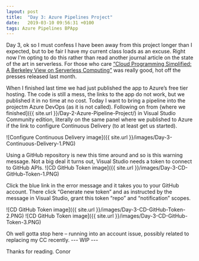 ```yaml
---
layout: post
title:  "Day 3: Azure Pipelines Project"
date:   2019-03-10 09:56:31 +0100
tags: Azure Pipelines BPApp
---
```


Day 3, ok so I must confess I have been away from this project longer than I expected, but to be fair I have my current class loads as an excuse. Right now I'm opting to do this rather than read another journal article on the state of the art in serverless. For those who care [“Cloud Programming Simplified: A Berkeley View on Serverless Computing”](https://arxiv.org/pdf/1902.03383.pdf) was really good, hot off the presses released last month.

When I finished last time we had just published the app to Azure’s free tier hosting. The code is still a mess, the links to the app do not work, but we published it in no time at no cost. Today I want to bring a pipeline into the projectm Azure DevOps (as it is not called). Following on from {where we finished]({{ site.url }}/Day-2-Azure-Pipeline-Project/) in Visual Studio Community edition, literally on the same panel where we published to Azure if the link to configure Continuous Delivery (to at least get us started).

![Configure Continuous Delivery image]({{ site.url }}/images/Day-3-Continuous-Delivery-1.PNG)

Using a GitHub repository is new this time around and so is this warning message. Not a big deal it turns out, Visual Studio needs a token to connect to GitHub APIs.
![CD GitHub Token image]({{ site.url }}/images/Day-3-CD-GitHub-Token-1.PNG)

Click the blue link in the error message and it takes you to your GitHub account. There click “Generate new token” and as instructed by the message in Visual Studio, grant this token “repo” and “notification” scopes.

![CD GitHub Token image]({{ site.url }}/images/Day-3-CD-GitHub-Token-2.PNG)
![CD GitHub Token image]({{ site.url }}/images/Day-3-CD-GitHub-Token-3.PNG)

Oh well gotta stop here – running into an account issue, possibly related to replacing my CC recently. --- WIP ---

Thanks for reading.
Conor
